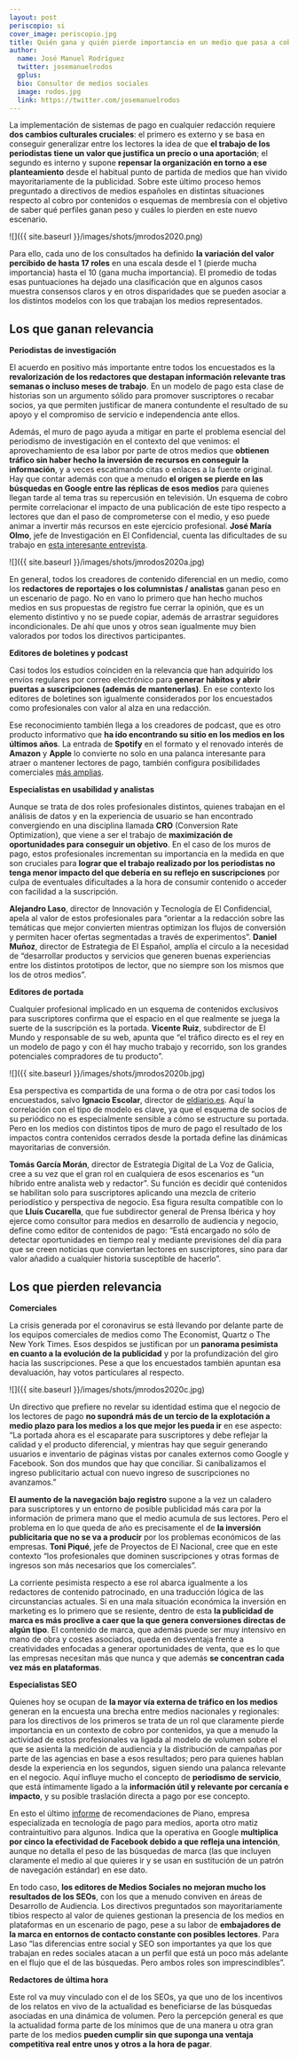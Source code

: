 ```yaml
---
layout: post
periscopio: si
cover_image: periscopio.jpg
title: Quién gana y quién pierde importancia en un medio que pasa a cobrar por sus contenidos
author:
  name: José Manuel Rodríguez
  twitter: josemanuelrodos
  gplus:  
  bio: Consultor de medios sociales
  image: rodos.jpg
  link: https://twitter.com/josemanuelrodos
---
```

La implementación de sistemas de pago en cualquier redacción requiere **dos cambios culturales cruciales**: el primero es externo y se basa en conseguir generalizar entre los lectores la idea de que **el trabajo de los periodistas tiene un valor que justifica un precio o una aportación**; el segundo es interno y supone **repensar la organización en torno a ese planteamiento** desde el habitual punto de partida de medios que han vivido mayoritariamente de la publicidad. Sobre este último proceso hemos preguntado a directivos de medios españoles en distintas situaciones respecto al cobro por contenidos o esquemas de membresía con el objetivo de saber qué perfiles ganan peso y cuáles lo pierden en este nuevo escenario.

![]({{ site.baseurl }}/images/shots/jmrodos2020.png)

Para ello, cada uno de los consultados ha definido **la variación del valor percibido de hasta 17 roles** en una escala desde el 1 (pierde mucha importancia) hasta el 10 (gana mucha importancia). El promedio de todas esas puntuaciones ha dejado una clasificación que en algunos casos muestra consensos claros y en otros disparidades que se pueden asociar a los distintos modelos con los que trabajan los medios representados.

Los que ganan relevancia
------------------------

**Periodistas de investigación**

El acuerdo en positivo más importante entre todos los encuestados es la **revalorización de los redactores que destapan información relevante tras semanas o incluso meses de trabajo**. En un modelo de pago esta clase de historias son un argumento sólido para promover suscriptores o recabar socios, ya que permiten justificar de manera contundente el resultado de su apoyo y el compromiso de servicio e independencia ante ellos.

Además, el muro de pago ayuda a mitigar en parte el problema esencial del periodismo de investigación en el contexto del que venimos: el aprovechamiento de esa labor por parte de otros medios que **obtienen tráfico sin haber hecho la inversión de recursos en conseguir la información**, y a veces escatimando citas o enlaces a la fuente original. Hay que contar además con que a menudo **el origen se pierde en las búsquedas en Google entre las réplicas de esos medios** para quienes llegan tarde al tema tras su repercusión en televisión. Un esquema de cobro permite correlacionar el impacto de una publicación de este tipo respecto a lectores que dan el paso de comprometerse con el medio, y eso puede animar a invertir más recursos en este ejercicio profesional. **José María Olmo**, jefe de Investigación en El Confidencial, cuenta las dificultades de su trabajo en [esta interesante entrevista](https://www.ivoox.com/periodismo-de-investigacion-charla-jose-m-audios-mp3_rf_52158914_1.html).

![]({{ site.baseurl }}/images/shots/jmrodos2020a.jpg)

En general, todos los creadores de contenido diferencial en un medio, como los **redactores de reportajes o los columnistas / analistas** ganan peso en un escenario de pago. No en vano lo primero que han hecho muchos medios en sus propuestas de registro fue cerrar la opinión, que es un elemento distintivo y no se puede copiar, además de arrastrar seguidores incondicionales. De ahí que unos y otros sean igualmente muy bien valorados por todos los directivos participantes.

**Editores de boletines y podcast**

Casi todos los estudios coinciden en la relevancia que han adquirido los envíos regulares por correo electrónico para **generar hábitos y abrir puertas a suscripciones (además de mantenerlas)**. En ese contexto los editores de boletines son igualmente considerados por los encuestados como profesionales con valor al alza en una redacción.

Ese reconocimiento también llega a los creadores de podcast, que es otro producto informativo que **ha ido encontrando su sitio en los medios en los últimos años**. La entrada de **Spotify** en el formato y el renovado interés de **Amazon** y **Apple** lo convierte no solo en una palanca interesante para atraer o mantener lectores de pago, también configura posibilidades comerciales [más amplias](https://dircomfidencial.com/marketing-digital/spotify-amazon-y-apple-calientan-la-puja-por-los-podcast-originales-20200526-0401/).

**Especialistas en usabilidad y analistas**

Aunque se trata de dos roles profesionales distintos, quienes trabajan en el análisis de datos y en la experiencia de usuario se han encontrado convergiendo en una disciplina llamada **CRO** (Conversion Rate Optimization), que viene a ser el trabajo de **maximización de oportunidades para conseguir un objetivo**. En el caso de los muros de pago, estos profesionales incrementan su importancia en la medida en que son cruciales para **lograr que el trabajo realizado por los periodistas no tenga menor impacto del que debería en su reflejo en suscripciones** por culpa de eventuales dificultades a la hora de consumir contenido o acceder con facilidad a la suscripción.

**Alejandro Laso**, director de Innovación y Tecnología de El Confidencial, apela al valor de estos profesionales para “orientar a la redacción sobre las temáticas que mejor convierten mientras optimizan los flujos de conversión y permiten hacer ofertas segmentadas a través de experimentos”. **Daniel Muñoz**, director de Estrategia de El Español, amplía el círculo a la necesidad de “desarrollar productos y servicios que generen buenas experiencias entre los distintos prototipos de lector, que no siempre son los mismos que los de otros medios”.

**Editores de portada**

Cualquier profesional implicado en un esquema de contenidos exclusivos para suscriptores confirma que el espacio en el que realmente se juega la suerte de la suscripción es la portada. **Vicente Ruiz**, subdirector de El Mundo y responsable de su web, apunta que “el tráfico directo es el rey en un modelo de pago y con él hay mucho trabajo y recorrido, son los grandes potenciales compradores de tu producto”.

![]({{ site.baseurl }}/images/shots/jmrodos2020b.jpg)

Esa perspectiva es compartida de una forma o de otra por casi todos los encuestados, salvo **Ignacio Escolar**, director de [eldiario.es](http://eldiario.es). Aquí la correlación con el tipo de modelo es clave, ya que el esquema de socios de su periódico no es especialmente sensible a cómo se estructure su portada. Pero en los medios con distintos tipos de muro de pago el resultado de los impactos contra contenidos cerrados desde la portada define las dinámicas mayoritarias de conversión.

**Tomás García Morán**, director de Estrategia Digital de La Voz de Galicia, cree a su vez que el gran rol en cualquiera de esos escenarios es “un híbrido entre analista web y redactor”. Su función es decidir qué contenidos se habilitan solo para suscriptores aplicando una mezcla de criterio periodístico y perspectiva de negocio. Esa figura resulta compatible con lo que **Lluís Cucarella**, que fue subdirector general de Prensa Ibérica y hoy ejerce como consultor para medios en desarrollo de audiencia y negocio, define como editor de contenidos de pago: “Está encargado no sólo de detectar oportunidades en tiempo real y mediante previsiones del día para que se creen noticias que conviertan lectores en suscriptores, sino para dar valor añadido a cualquier historia susceptible de hacerlo”.

Los que pierden relevancia
--------------------------

**Comerciales**

La crisis generada por el coronavirus se está llevando por delante parte de los equipos comerciales de medios como The Economist, Quartz o The New York Times. Esos despidos se justifican por un **panorama pesimista en cuanto a la evolución de la publicidad** y por la profundización del giro hacia las suscripciones. Pese a que los encuestados también apuntan esa devaluación, hay votos particulares al respecto.

![]({{ site.baseurl }}/images/shots/jmrodos2020c.jpg)

Un directivo que prefiere no revelar su identidad estima que el negocio de los lectores de pago **no supondrá más de un tercio de la explotación a medio plazo para los medios a los que mejor les pueda ir** en ese aspecto: “La portada ahora es el escaparate para suscriptores y debe reflejar la calidad y el producto diferencial, y mientras hay que seguir generando usuarios e inventario de páginas vistas por canales externos como Google y Facebook. Son dos mundos que hay que conciliar. Si canibalizamos el ingreso publicitario actual con nuevo ingreso de suscripciones no avanzamos.”

**El aumento de la navegación bajo registro** supone a la vez un caladero para suscriptores y un entorno de posible publicidad más cara por la información de primera mano que el medio acumula de sus lectores. Pero el problema en lo que queda de año es precisamente el de **la inversión publicitaria que no se va a producir** por los problemas económicos de las empresas. **Toni Piqué**, jefe de Proyectos de El Nacional, cree que en este contexto “los profesionales que dominen suscripciones y otras formas de ingresos son más necesarios que los comerciales”.

La corriente pesimista respecto a ese rol abarca igualmente a los redactores de contenido patrocinado, en una traducción lógica de las circunstancias actuales. Si en una mala situación económica la inversión en marketing es lo primero que se resiente, dentro de esta **la publicidad de marca es más proclive a caer que la que genera conversiones directas de algún tipo**. El contenido de marca, que además puede ser muy intensivo en mano de obra y costes asociados, queda en desventaja frente a creatividades enfocadas a generar oportunidades de venta, que es lo que las empresas necesitan más que nunca y que además **se concentran cada vez más en plataformas**.

**Especialistas SEO**

Quienes hoy se ocupan de **la mayor vía externa de tráfico en los medios** generan en la encuesta una brecha entre medios nacionales y regionales: para los directivos de los primeros se trata de un rol que claramente pierde importancia en un contexto de cobro por contenidos, ya que a menudo la actividad de estos profesionales va ligada al modelo de volumen sobre el que se asienta la medición de audiencia y la distribución de campañas por parte de las agencias en base a esos resultados; pero para quienes hablan desde la experiencia en los segundos, siguen siendo una palanca relevante en el negocio. Aquí influye mucho el concepto de **periodismo de servicio**, que está íntimamente ligado a la **información útil y relevante por cercanía e impacto**, y su posible traslación directa a pago por ese concepto.

En esto el último [informe](https://dircomfidencial.com/medios/diez-recomendaciones-de-piano-optimizar-la-llegada-de-suscriptores-en-medios-20200616-0405/) de recomendaciones de Piano, empresa especializada en tecnología de pago para medios, aporta otro matiz contraintuitivo para algunos. Indica que la operativa en Google **multiplica por cinco la efectividad de Facebook debido a que refleja una intención**, aunque no detalla el peso de las búsquedas de marca (las que incluyen claramente el medio al que quieres ir y se usan en sustitución de un patrón de navegación estándar) en ese dato.

En todo caso, **los editores de Medios Sociales no mejoran mucho los resultados de los SEOs**, con los que a menudo conviven en áreas de Desarrollo de Audiencia. Los directivos preguntados son mayoritariamente tibios respecto al valor de quienes gestionan la presencia de los medios en plataformas en un escenario de pago, pese a su labor de **embajadores de la marca en entornos de contacto constante con posibles lectores**. Para Laso “las diferencias entre social y SEO son importantes ya que los que trabajan en redes sociales atacan a un perfil que está un poco más adelante en el flujo que el de las búsquedas. Pero ambos roles son imprescindibles”.

**Redactores de última hora**

Este rol va muy vinculado con el de los SEOs, ya que uno de los incentivos de los relatos en vivo de la actualidad es beneficiarse de las búsquedas asociadas en una dinámica de volumen. Pero la percepción general es que la actualidad forma parte de los mínimos que de una manera u otra gran parte de los medios **pueden cumplir sin que suponga una ventaja competitiva real entre unos y otros a la hora de pagar**.
